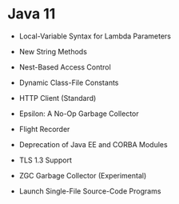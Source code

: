 # Java 11

* Local-Variable Syntax for Lambda Parameters

* New String Methods


* Nest-Based Access Control


* Dynamic Class-File Constants


* HTTP Client (Standard)


* Epsilon: A No-Op Garbage Collector


* Flight Recorder


* Deprecation of Java EE and CORBA Modules


* TLS 1.3 Support


* ZGC Garbage Collector (Experimental)


* Launch Single-File Source-Code Programs
